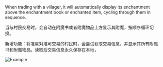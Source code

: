 When trading with a villager, it will automatically display its enchantment above the enchantment book or enchanted item, cycling through them in sequence.

当与村民交易时，会自动在附魔书或者附魔物品上方显示其附魔，按顺序循环切换。

新增功能：将准星对准可交易的村民时，会尝试获取交易信息，并显示其所有附魔书和附魔物品。读取后交易信息永久保存在本地，

![Example](https://cdn.modrinth.com/data/cached_images/d42c8ef2d913d789e111968a89b7c038c991071d.png)